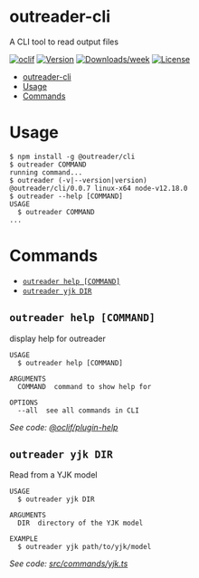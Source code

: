 # outreader-cli

A CLI tool to read output files

[![oclif](https://img.shields.io/badge/cli-oclif-brightgreen.svg)](https://oclif.io)
[![Version](https://img.shields.io/npm/v/outreader-cli.svg)](https://npmjs.org/package/outreader-cli)
[![Downloads/week](https://img.shields.io/npm/dw/outreader-cli.svg)](https://npmjs.org/package/outreader-cli)
[![License](https://img.shields.io/npm/l/outreader-cli.svg)](https://github.com/outreaderjs/outreaderjs/blob/master/package.json)

<!-- toc -->

- [outreader-cli](#outreader-cli)
- [Usage](#usage)
- [Commands](#commands)
<!-- tocstop -->

# Usage

<!-- usage -->

```sh-session
$ npm install -g @outreader/cli
$ outreader COMMAND
running command...
$ outreader (-v|--version|version)
@outreader/cli/0.0.7 linux-x64 node-v12.18.0
$ outreader --help [COMMAND]
USAGE
  $ outreader COMMAND
...
```

<!-- usagestop -->

# Commands

<!-- commands -->

- [`outreader help [COMMAND]`](#outreader-help-command)
- [`outreader yjk DIR`](#outreader-yjk-dir)

## `outreader help [COMMAND]`

display help for outreader

```
USAGE
  $ outreader help [COMMAND]

ARGUMENTS
  COMMAND  command to show help for

OPTIONS
  --all  see all commands in CLI
```

_See code: [@oclif/plugin-help](https://github.com/oclif/plugin-help/blob/v3.2.0/src/commands/help.ts)_

## `outreader yjk DIR`

Read from a YJK model

```
USAGE
  $ outreader yjk DIR

ARGUMENTS
  DIR  directory of the YJK model

EXAMPLE
  $ outreader yjk path/to/yjk/model
```

_See code: [src/commands/yjk.ts](https://github.com/outreaderjs/outreaderjs/blob/v0.0.7/src/commands/yjk.ts)_

<!-- commandsstop -->
